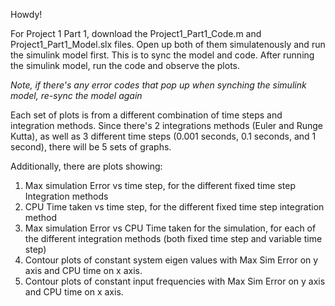 Howdy! 

For Project 1 Part 1, download the Project1_Part1_Code.m and Project1_Part1_Model.slx files. Open up both of them simulatenously and run the simulink model first. This is to sync the model and code. After running the simulink model, run the code and observe the plots. 

*Note, if there's any error codes that pop up when synching the simulink model, re-sync the model again*

Each set of plots is from a different combination of time steps and integration methods. Since there's 2 integrations methods (Euler and Runge Kutta), as well as 3 different time steps (0.001 seconds, 0.1 seconds, and 1 second), there will be 5 sets of graphs. 

Additionally, there are plots showing:

1. Max simulation Error vs time step, for the different
fixed time step Integration methods
2. CPU Time taken vs time step, for the different fixed
time step integration method
3. Max simulation Error vs CPU Time taken for the
simulation, for each of the different integration
methods (both fixed time step and variable time step)
4. Contour plots of constant system eigen values with
Max Sim Error on y axis and CPU time on x axis.
5. Contour plots of constant input frequencies with Max
Sim Error on y axis and CPU time on x axis.
 
